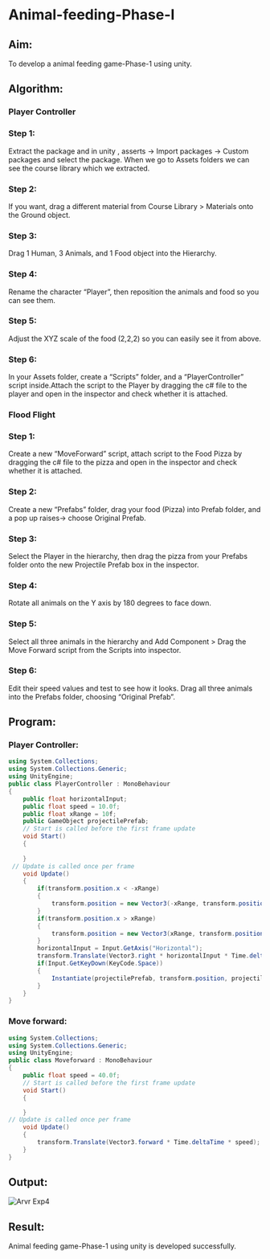 # Animal-feeding-Phase-I

## Aim: 
To develop a animal feeding game-Phase-1 using unity.
## Algorithm:

### Player Controller
### Step 1: 
Extract the package and in unity , asserts -> Import packages -> Custom packages and select the package. When we go to Assets folders we can see the course library which we extracted.
### Step 2: 
If you want, drag a different material from Course Library > Materials onto the Ground object.
### Step 3: 
Drag 1 Human, 3 Animals, and 1 Food object into the Hierarchy.
### Step 4: 
Rename the character “Player”, then reposition the animals and food so you can see them.
### Step 5: 
Adjust the XYZ scale of the food (2,2,2) so you can easily see it from above.
### Step 6: 
In your Assets folder, create a “Scripts” folder, and a “PlayerController” script inside.Attach the script to the Player by dragging the c# file to the player and open in the inspector and check whether it is attached.

### Flood Flight
### Step 1: 
Create a new “MoveForward” script, attach script to the Food Pizza by dragging the c# file to the pizza and open in the inspector and check whether it is attached.
### Step 2: 
Create a new “Prefabs” folder, drag your food (Pizza) into Prefab folder, and a pop up raises-> choose Original Prefab.
### Step 3: 
Select the Player in the hierarchy, then drag the pizza from your Prefabs folder onto the new Projectile Prefab box in the inspector.
### Step 4: 
Rotate all animals on the Y axis by 180 degrees to face down.
### Step 5: 
Select all three animals in the hierarchy and Add Component > Drag the Move Forward script from the Scripts into inspector.
### Step 6: 
Edit their speed values and test to see how it looks. Drag all three animals into the Prefabs folder, choosing “Original Prefab”.

## Program:
### Player Controller:
```C#
using System.Collections;
using System.Collections.Generic;
using UnityEngine;
public class PlayerController : MonoBehaviour
{
    public float horizontalInput;
    public float speed = 10.0f;
    public float xRange = 10f;
    public GameObject projectilePrefab;
    // Start is called before the first frame update
    void Start()
    {
        
    }
 // Update is called once per frame
    void Update()
    {
        if(transform.position.x < -xRange)
        {
            transform.position = new Vector3(-xRange, transform.position.y, transform.position.z);
        }
        if(transform.position.x > xRange)
        {
            transform.position = new Vector3(xRange, transform.position.y, transform.position.z);
        }
        horizontalInput = Input.GetAxis("Horizontal");
        transform.Translate(Vector3.right * horizontalInput * Time.deltaTime * speed);
        if(Input.GetKeyDown(KeyCode.Space))
        {
            Instantiate(projectilePrefab, transform.position, projectilePrefab.transform.rotation);
        }
    }
}
```
### Move forward:
```C#
using System.Collections;
using System.Collections.Generic;
using UnityEngine;
public class Moveforward : MonoBehaviour
{
    public float speed = 40.0f;
    // Start is called before the first frame update
    void Start()
    {

    }
// Update is called once per frame
    void Update()
    {
        transform.Translate(Vector3.forward * Time.deltaTime * speed);
    }
}
```
## Output:
![Arvr Exp4](https://user-images.githubusercontent.com/75235386/173305760-a0f083ae-5959-48c7-9a25-bc74778be4f6.png)

## Result:
Animal feeding game-Phase-1 using unity is developed successfully.
